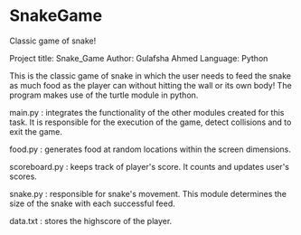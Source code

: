 # SnakeGame
Classic game of snake!

Project title: Snake_Game
Author: Gulafsha Ahmed
Language: Python

This is the classic game of snake in which the user needs to feed the snake as much food as the player can without hitting the wall or its own body!
The program makes use of the turtle module in python.

main.py : integrates the functionality of the other modules created for this task. It is responsible for the execution of the game, detect collisions and to exit the game.

food.py : generates food at random locations within the screen dimensions.

scoreboard.py : keeps track of player's score. It counts and updates user's scores.

snake.py : responsible for snake's movement. This module determines the size of the snake with each successful feed.

data.txt : stores the highscore of the player.
